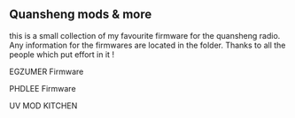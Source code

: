 <h2>Quansheng mods & more</h2>

this is a small collection of my favourite firmware for the quansheng radio.
Any information for the firmwares are located in the folder. Thanks to all the people which put effort in it !


EGZUMER Firmware
<br>

PHDLEE Firmware
<br>

UV MOD KITCHEN
